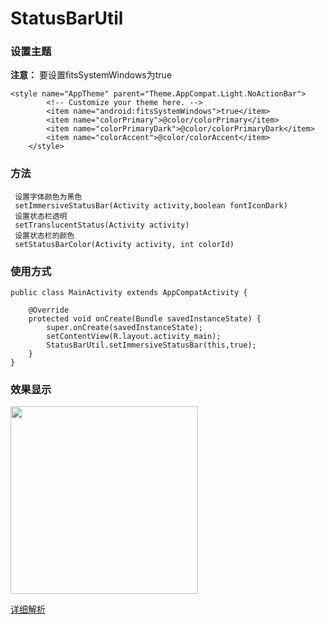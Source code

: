 # StatusBarUtil

### 设置主题


**注意：** 要设置fitsSystemWindows为true

``` stylus
<style name="AppTheme" parent="Theme.AppCompat.Light.NoActionBar">
        <!-- Customize your theme here. -->
        <item name="android:fitsSystemWindows">true</item>
        <item name="colorPrimary">@color/colorPrimary</item>
        <item name="colorPrimaryDark">@color/colorPrimaryDark</item>
        <item name="colorAccent">@color/colorAccent</item>
    </style>
```
### 方法
```
 设置字体颜色为黑色
 setImmersiveStatusBar(Activity activity,boolean fontIconDark)
 设置状态栏透明
 setTranslucentStatus(Activity activity)
 设置状态栏的颜色
 setStatusBarColor(Activity activity, int colorId)
```
### 使用方式
``` stylus
public class MainActivity extends AppCompatActivity {

    @Override
    protected void onCreate(Bundle savedInstanceState) {
        super.onCreate(savedInstanceState);
        setContentView(R.layout.activity_main);
        StatusBarUtil.setImmersiveStatusBar(this,true);
    }
}
```
### 效果显示
<img src="result.png" width="300px" />

[详细解析][1]


  [1]: http://www.fessible.club/2018/01/13/%E7%8A%B6%E6%80%81%E6%A0%8F%E5%B7%A5%E5%85%B7/




